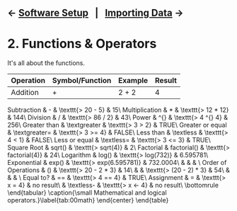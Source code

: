 ← [Software Setup](01-software-setup.md)&nbsp;&nbsp;&nbsp;|&nbsp;&nbsp;&nbsp;[Importing Data](03-importing-data.md) →
---

# 2. Functions & Operators

It's all about the functions.

| Operation | Symbol/Function | Example | Result |
| --- | --- | --- | --- |
| Addition | + | 2 + 2 | 4 |


Subtraction & - & \texttt{> 20 - 5} & 15\\
Multiplication & * & \texttt{> 12 * 12} & 144\\
Division & / & \texttt{> 86 / 2} & 43\\
Power & \^{} & \texttt{> 4 \^{} 4} & 256\\
Greater than & \textgreater & \texttt{> 3 > 2} & TRUE\\
Greater or equal & \textgreater= & \texttt{> 3 >= 4} & FALSE\\
Less than & \textless & \texttt{> 4 < 1} & FALSE\\
Less or equal & \textless= & \texttt{> 3 <= 3} & TRUE\\
Square Root & sqrt() & \texttt{> sqrt(4)} & 2\\
Factorial & factorial() & \texttt{> factorial(4)} & 24\\
Logarithm & log() & \texttt{> log(732)} & 6.595781\\
Exponential & exp() & \texttt{> exp(6.595781)} & 732.0004\\
 &  &  & \\
Order of Operations & () & \texttt{> 20 - 2 * 3} & 14\\
 &  & \texttt{> (20 - 2) * 3} & 54\\
 &  &  & \\
Equal to? & == & \texttt{> 4 == 4} & TRUE\\
Assignment & = & \texttt{> x = 4} & no result\\
 & \textless- & \texttt{> x <- 4} & no result\\
\bottomrule
\end{tabular}
\caption{\small Mathematical and logical operators.}\label{tab:00math}
\end{center}
\end{table}
